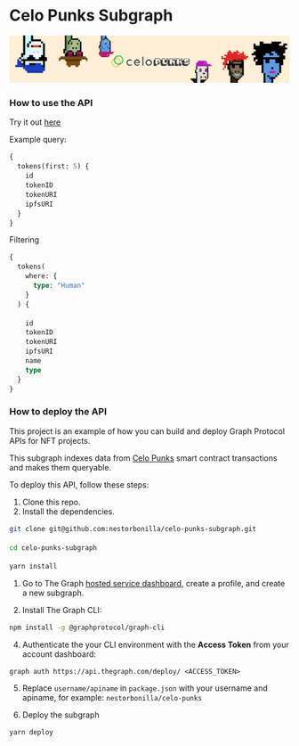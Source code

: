 # Celo Punks Subgraph

![Celo Punks subgraph](header.jpg)

### How to use the API

Try it out [here](https://thegraph.com/hosted-service/subgraph/nestorbonilla/celo-punks)

Example query:

```graphql
{
  tokens(first: 5) {
    id
    tokenID
    tokenURI
    ipfsURI
  }
}
```

Filtering

```graphql
{
  tokens(
    where: {
      type: "Human"
    }
  ) {
    
    id
    tokenID
    tokenURI
    ipfsURI
    name
    type
  }
}
```

### How to deploy the API

This project is an example of how you can build and deploy Graph Protocol APIs for NFT projects.

This subgraph indexes data from [Celo Punks](https://explorer.celo.org/address/0x9f46B8290A6D41B28dA037aDE0C3eBe24a5D1160) smart contract transactions and makes them queryable.

To deploy this API, follow these steps:

1. Clone this repo.
2. Install the dependencies.

```sh
git clone git@github.com:nestorbonilla/celo-punks-subgraph.git

cd celo-punks-subgraph

yarn install
```

1. Go to The Graph [hosted service dashboard](https://thegraph.com/hosted-service/), create a profile, and create a new subgraph.

2. Install The Graph CLI:

```sh
npm install -g @graphprotocol/graph-cli
```

4. Authenticate the your CLI environment with the __Access Token__ from your account dashboard:

```
graph auth https://api.thegraph.com/deploy/ <ACCESS_TOKEN>
```

5. Replace `username/apiname` in `package.json` with your username and apiname, for example: `nestorbonilla/celo-punks`

6. Deploy the subgraph

```sh
yarn deploy
```